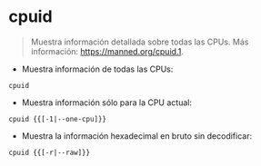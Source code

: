 # cpuid

> Muestra información detallada sobre todas las CPUs.
> Más información: <https://manned.org/cpuid.1>.

- Muestra información de todas las CPUs:

`cpuid`

- Muestra información sólo para la CPU actual:

`cpuid {{[-1|--one-cpu]}}`

- Muestra la información hexadecimal en bruto sin decodificar:

`cpuid {{[-r|--raw]}}`
